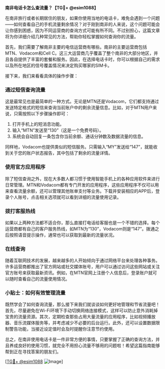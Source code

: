 **南非电话卡怎么查流量？【TG💪+ @esim1088】**

在南非旅行或者长期居住的朋友，如果你使用当地的电话卡，难免会遇到一个问题——如何查看自己的手机流量剩余情况？对于刚到南非的人来说，这个问题可能会让你感到困惑，因为不同运营商的查询方式可能有所不同。不过别担心，这篇文章将为你详细介绍几种常见的方法，帮助你轻松掌握如何查询你的流量。

首先，我们需要了解南非主要的电信运营商有哪些。南非的主要运营商包括MTN、Vodacom和Cell C。这三大运营商几乎覆盖了整个南非的大部分地区，并且各自提供了丰富的套餐和服务。因此，在选择电话卡时，你可以根据自己的需求以及所在地区的信号覆盖情况来决定购买哪家的SIM卡。

接下来，我们来看看具体的操作步骤：

### **通过短信查询流量**
这是最常见也是最简单的一种方式。无论是MTN还是Vodacom，它们都支持通过发送特定格式的短信来查询当前账户中的剩余流量信息。比如，对于MTN用户来说，只需按照以下步骤操作即可：
1. 打开手机上的短消息功能。
2. 输入“MTN”发送至“130”（这是一个免费号码）。
3. 系统会自动回复一条包含你当前余额、通话分钟数及数据流量的信息。

同样地，Vodacom也提供类似的短信服务。只需输入“MY”发送给“147”，就能收到关于您的账户状态报告，其中包括了剩余的流量详情。

### **使用官方应用程序**
除了短信查询之外，现在大多数人都习惯于使用智能手机上的各种应用软件来进行日常管理。MTN和Vodacom都有专门开发的应用程序，这些应用程序不仅可以用来查看流量余额，还可以管理其他账单支付等业务。下载并安装相应的APP后，登录个人账号，点击相关选项就可以看到详细的流量使用记录。

### **拨打客服热线**
如果以上两种方法都不适合你，那么直接打电话给客服也是一个不错的选择。每个运营商都有自己的客户服务热线，如MTN为“130”，Vodacom则是“147”。拨通之后按照语音提示操作，通常也可以获取到最新的流量状况。

### **在线查询**
随着互联网技术的发展，越来越多的人开始倾向于通过网络平台来处理各种事务。许多运营商都推出了官方网站或社交媒体账号，用户可以通过访问这些网站或关注官方账号来获取最新资讯。例如，在MTN官网上注册个人信息后，登录账户就可以随时查看自己的流量使用情况。

### **小贴士：如何有效管理流量**
既然学会了如何查询流量，那么接下来我们就谈谈如何更好地管理和节省流量吧！首先，尽量避免在Wi-Fi环境下手动切换网络连接模式，这样可以防止意外消耗掉宝贵的流量资源。其次，定期检查那些占用大量流量的应用程序，比如视频播放器、音乐流媒体服务等，并考虑减少不必要的后台运行。此外，还可以设置数据限制警告功能，当接近设定值时会及时提醒你注意节约使用。

总之，在南非使用电话卡是一件非常方便的事情，只要掌握了正确的查询方法，并且养成良好的使用习惯，就完全不用担心流量不够用的问题啦！希望这篇指南能够帮到正在寻找答案的朋友们。

[[TG💪+ @esim1088](https://t.me/s/esim1088) ![Image](https://i.postimg.cc/4NQfJmqS/Snipaste-2025-05-13-00-14-12.png)]